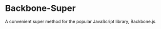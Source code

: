 Backbone-Super
==============

A convenient super method for the popular JavaScript library, Backbone.js.